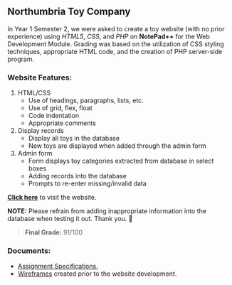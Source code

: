 ## Northumbria Toy Company
In Year 1 Semester 2, we were asked to create a toy website (with no prior experience) using *HTML5*, *CSS*, and *PHP* on **NotePad++** for the Web Development Module. Grading was based on the utilization of CSS styling techniques, appropriate HTML code, and the creation of PHP server-side program. 

### Website Features:
1. HTML/CSS
    * Use of headings, paragraphs, lists, etc.
    * Use of grid, flex, float
    * Code indentation
    * Appropriate comments
2. Display records
    * Display all toys in the database
    * New toys are displayed when added through the admin form
3. Admin form
    * Form displays toy categories extracted from database in select boxes
    * Adding records into the database
    * Prompts to re-enter missing/invalid data

**[Click here](http://unn-w21043564.newnumyspace.co.uk/webTechAssessment/homepage.html)** to visit the website.

**NOTE:** Please refrain from adding inappropriate information into the database when testing it out. Thank you. 🙂

> **Final Grade:** 91/100

### Documents:
* [Assignment Specifications.](/KF4009AssignmentSpecifications.pdf)
* [Wireframes](/data/Wireframes) created prior to the website development.

